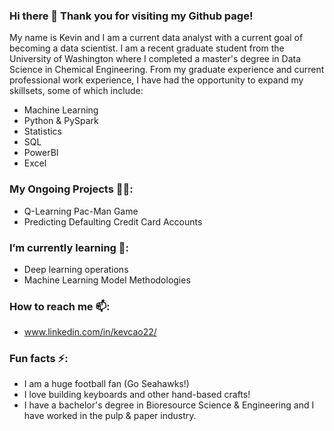 ### Hi there 👋 Thank you for visiting my Github page!

My name is Kevin and I am a current data analyst with a current goal of becoming a data scientist. I am a recent graduate student from the University of Washington where I completed a master's degree in Data Science in Chemical Engineering. From my graduate experience and current professional work experience, I have had the opportunity to expand my skillsets, some of which include:

  - Machine Learning
  - Python & PySpark
  - Statistics
  - SQL
  - PowerBI
  - Excel

 ### My Ongoing Projects 👨‍💻:

  - Q-Learning Pac-Man Game
  - Predicting Defaulting Credit Card Accounts
  
 ### I’m currently learning 🌱:

  - Deep learning operations
  - Machine Learning Model Methodologies
  
 ### How to reach me 📫:

  - www.linkedin.com/in/kevcao22/

 ### Fun facts ⚡:
  - I am a huge football fan (Go Seahawks!) 
  - I love building keyboards and other hand-based crafts!
  - I have a bachelor's degree in Bioresource Science & Engineering and I have worked in the pulp & paper industry.

